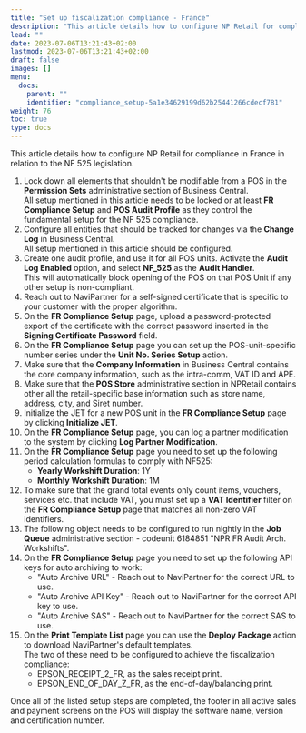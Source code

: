 ```yaml
---
title: "Set up fiscalization compliance - France"
description: "This article details how to configure NP Retail for compliance in France in relation to the NF 525 legislation."
lead: ""
date: 2023-07-06T13:21:43+02:00
lastmod: 2023-07-06T13:21:43+02:00
draft: false
images: []
menu:
  docs:
    parent: ""
    identifier: "compliance_setup-5a1e34629199d62b25441266cdecf781"
weight: 76
toc: true
type: docs
---
```


This article details how to configure NP Retail for compliance in France in relation to the NF 525 legislation.

1. Lock down all elements that shouldn't be modifiable from a POS in the **Permission Sets** administrative section of Business Central.    
   All setup mentioned in this article needs to be locked or at least **FR Compliance Setup** and **POS Audit Profile** as they control the fundamental setup for the NF 525 compliance.
2. Configure all entities that should be tracked for changes via the **Change Log** in Business Central.       
   All setup mentioned in this article should be configured.
3. Create one audit profile, and use it for all POS units. Activate the **Audit Log Enabled** option, and select **NF_525** as the **Audit Handler**.       
    This will automatically block opening of the POS on that POS Unit if any other setup is non-compliant. 
4. Reach out to NaviPartner for a self-signed certificate that is specific to your customer with the proper algorithm. 
5. On the **FR Compliance Setup** page, upload a password-protected export of the certificate with the correct password inserted in the **Signing Certificate Password** field.
6. On the **FR Compliance Setup** page you can set up the POS-unit-specific number series under the **Unit No. Series Setup** action. 
7. Make sure that the **Company Information** in Business Central contains the core company information, such as the intra-comm, VAT ID and APE.  
8. Make sure that the **POS Store** administrative section in NPRetail contains other all the retail-specific base information such as store name, address, city, and Siret number. 
9. Initialize the JET for a new POS unit in the **FR Compliance Setup** page by clicking **Initialize JET**.
10. On the **FR Compliance Setup** page, you can log a partner modification to the system by clicking **Log Partner Modification**.
11. On the **FR Compliance Setup** page you need to set up the following period calculation formulas to comply with NF525:
    - **Yearly Workshift Duration**: 1Y
    - **Monthly Workshift Duration**: 1M
12. To make sure that the grand total events only count items, vouchers, services etc. that include VAT, you must set up a **VAT Identifier** filter on the **FR Compliance Setup** page that matches all non-zero VAT identifiers.
13. The following object needs to be configured to run nightly in the **Job Queue** administrative section -  codeunit 6184851 "NPR FR Audit Arch. Workshifts".
14. On the **FR Compliance Setup** page you need to set up the following API keys for auto archiving to work:
    - "Auto Archive URL" - Reach out to NaviPartner for the correct URL to use.
    - "Auto Archive API Key" - Reach out to NaviPartner for the correct API key to use.
    - "Auto Archive SAS" - Reach out to NaviPartner for the correct SAS to use.
15. On the **Print Template List** page you can use the **Deploy Package** action to download NaviPartner's default templates.       
    The two of these need to be configured to achieve the fiscalization compliance:
    - EPSON_RECEIPT_2_FR, as the sales receipt print.
    - EPSON_END_OF_DAY_Z_FR, as the end-of-day/balancing print.

Once all of the listed setup steps are completed, the footer in all active sales and payment screens on the POS will display the software name, version and certification number.  
